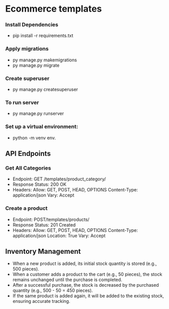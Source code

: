 # Ecommerce templates

### Install Dependencies
- pip install -r requirements.txt

### Apply migrations
- py manage.py makemigrations
- py manage.py migrate

### Create superuser
- py manage.py createsuperuser

### To run server
- py manage.py runserver

### Set up a virtual environment:
- python -m venv env.

## API Endpoints

### Get All Categories
- Endpoint: GET /templates/product_category/
- Response Status: 200 OK
- Headers:
    Allow: GET, POST, HEAD, OPTIONS
    Content-Type: application/json
    Vary: Accept

### Create a product
- Endpoint: POST/templates/products/
- Response Status: 201 Created
- Headers:
    Allow: GET, POST, HEAD, OPTIONS
    Content-Type: application/json
    Location: True
    Vary: Accept

## Inventory Management
- When a new product is added, its initial stock quantity is stored (e.g., 500 pieces).
- When a customer adds a product to the cart (e.g., 50 pieces), the stock remains unchanged until the purchase is completed.
- After a successful purchase, the stock is decreased by the purchased quantity (e.g., 500 - 50 = 450 pieces).
- If the same product is added again, it will be added to the existing stock, ensuring accurate tracking.